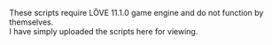 These scripts require LÖVE 11.1.0 game engine and do not function by themselves.<br>
I have simply uploaded the scripts here for viewing.
